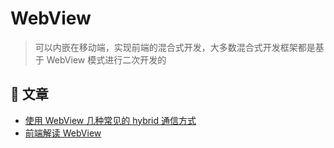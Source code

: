 # WebView

> 可以内嵌在移动端，实现前端的混合式开发，大多数混合式开发框架都是基于 WebView 模式进行二次开发的

## 📄 文章

- [使用 WebView 几种常见的 hybrid 通信方式](https://blog.csdn.net/xiaoqiang_0719/article/details/52383920)
- [前端解读 WebView](https://www.cnblogs.com/pqjwyn/p/7120342.html)

